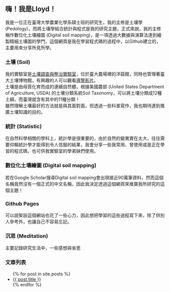 ## 嗨！我是Lloyd！

我是一位正在臺灣大學農業化學系碩士班的研究生，我的主修是土壤學 (Pedology)，而將土壤學結合統計與程式是我的研究主題，正式來說，我的主修稱作數位化土壤繪圖 (Digital soil mapping)，是一項透過大數據與演算法達到繪製精細土壤圖的學門，這個網頁是我在學習程式碼的過程中，以Github建立的，主要用來分享所見所學。  

### 土壤 (Soil)  
我的實驗室是[土壤調查與整治實驗室](https://ssrlab.com.tw/)，位於臺大農場裡的洋菇館，同時也管理著臺大土壤博物館，有興趣的人可以觀看[導覽影片](https://www.youtube.com/watch?v=-QuVq6nBjcY)。  
土壤是由母質化育而成的連續自然體，根據美國農部 (United States Department of Agriculture, USDA) 的土壤分類系統Soil Taxonomy，可以將土壤分類成12種土綱，而臺灣就含有其中的11種分類！  
雖然理解土壤最好的方法就是與其面對面，但透過一些科普寫作，我也期待達到推廣土壤知識的目的。  

### 統計 (Statistic)  
在自然科學相關的學科上，統計學是很重要的，由於自然的變異實在太大，往往需要仰賴統計學才能得到令人信服的結果，我會分享一些我常用、曾使用或是正在學習的程式碼，也可供我實驗室的學弟妹們使用。    

### 數位化土壤繪圖 (Digital soil mapping)  
若在Google Scholar搜尋Digital soil mapping會出現接近90萬筆資料，然而這個名稱竟然沒有一個正式的中文名稱，因此我決定透過這個網頁來推廣我所研究的這個主題！

### Github Pages
可以說架設這個網站也花了一些心力，因此想把學習的這些過程寫下來，除了供別人參考外，也讓自己不容易忘記。  

### 沉思 (Meditation)  
主要記錄研究生活中，一些感想與省思

### 文章列表
<ul>
  {% for post in site.posts %}
    <li>
      <a href="{{ post.url }}">{{ post.title }}</a>
    </li>
  {% endfor %}
</ul>

